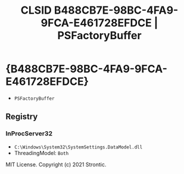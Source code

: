 ﻿---
title: "CLSID B488CB7E-98BC-4FA9-9FCA-E461728EFDCE | PSFactoryBuffer"
excerpt: What is COM-Object CLSID B488CB7E-98BC-4FA9-9FCA-E461728EFDCE?
---

# {B488CB7E-98BC-4FA9-9FCA-E461728EFDCE}

* `PSFactoryBuffer`

## Registry


### InProcServer32

* `C:\Windows\System32\SystemSettings.DataModel.dll`
* ThreadingModel: `Both`

MIT License. Copyright (c) 2021 Strontic.


